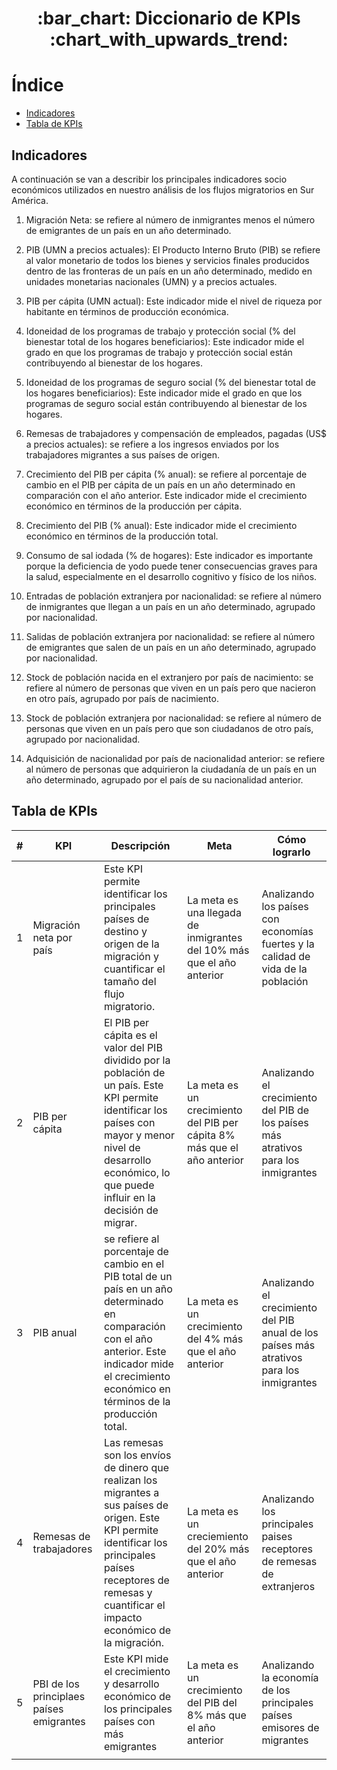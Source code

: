 <h1 align="center"> :bar_chart: Diccionario de KPIs :chart_with_upwards_trend:  </h1>

# Índice
* [Indicadores](#Indicadores)
* [Tabla de KPIs](#Tabla-de-KPIs)

## Indicadores
A continuación se van a describir los principales indicadores socio económicos utilizados en nuestro análisis de los flujos migratorios en Sur América.

1. Migración Neta: se refiere al número de inmigrantes menos el número de emigrantes de un país en un año determinado.

2. PIB (UMN a precios actuales): El Producto Interno Bruto (PIB) se refiere al valor monetario de todos los bienes y servicios finales producidos dentro de las fronteras de un país en un año determinado, medido en unidades monetarias nacionales (UMN) y a precios actuales.

3. PIB per cápita (UMN actual): Este indicador mide el nivel de riqueza por habitante en términos de producción económica.

4. Idoneidad de los programas de trabajo y protección social (% del bienestar total de los hogares beneficiarios):  Este indicador mide el grado en que los programas de trabajo y protección social están contribuyendo al bienestar de los hogares.

5. Idoneidad de los programas de seguro social (% del bienestar total de los hogares beneficiarios): Este indicador mide el grado en que los programas de seguro social están contribuyendo al bienestar de los hogares.

6. Remesas de trabajadores y compensación de empleados, pagadas (US$ a precios actuales): se refiere a los ingresos enviados por los trabajadores migrantes a sus países de origen. 

7. Crecimiento del PIB per cápita (% anual): se refiere al porcentaje de cambio en el PIB per cápita de un país en un año determinado en comparación con el año anterior. Este indicador mide el crecimiento económico en términos de la producción per cápita.

8. Crecimiento del PIB (% anual): Este indicador mide el crecimiento económico en términos de la producción total.

9. Consumo de sal iodada (% de hogares):  Este indicador es importante porque la deficiencia de yodo puede tener consecuencias graves para la salud, especialmente en el desarrollo cognitivo y físico de los niños.

10. Entradas de población extranjera por nacionalidad: se refiere al número de inmigrantes que llegan a un país en un año determinado, agrupado por nacionalidad. 
11. Salidas de población extranjera por nacionalidad: se refiere al número de emigrantes que salen de un país en un año determinado, agrupado por nacionalidad.

12. Stock de población nacida en el extranjero por país de nacimiento: se refiere al número de personas que viven en un país pero que nacieron en otro país, agrupado por país de nacimiento.

13. Stock de población extranjera por nacionalidad: se refiere al número de personas que viven en un país pero que son ciudadanos de otro país, agrupado por nacionalidad.

14. Adquisición de nacionalidad por país de nacionalidad anterior: se refiere al número de personas que adquirieron la ciudadanía de un país en un año determinado, agrupado por el país de su nacionalidad anterior. 

## Tabla de KPIs
| # | KPI | Descripción | Meta | Cómo lograrlo |
| --------- | --------- | --------- | --------- | --------- |
| 1 | Migración neta por país |Este KPI permite identificar los principales países de destino y origen de la migración y cuantificar el tamaño del flujo migratorio.|La meta es una llegada de inmigrantes del 10% más que el año anterior| Analizando los países con economías fuertes y la calidad de vida de la población|
| 2 | PIB per cápita | El PIB per cápita es el valor del PIB dividido por la población de un país. Este KPI permite identificar los países con mayor y menor nivel de desarrollo económico, lo que puede influir en la decisión de migrar. | La meta es un crecimiento del PIB   per cápita 8% más que el año anterior | Analizando el crecimiento del PIB de los países más atrativos para los inmigrantes |
| 3 | PIB anual |se refiere al porcentaje de cambio en el PIB total de un país en un año determinado en comparación con el año anterior. Este indicador mide el crecimiento económico en términos de la producción total. | La meta es un crecimiento del 4% más que el año anterior | Analizando el crecimiento del PIB anual de los países más atrativos para los inmigrantes |
| 4 | Remesas de trabajadores  |  Las remesas son los envíos de dinero que realizan los migrantes a sus países de origen. Este KPI permite identificar los principales países receptores de remesas y cuantificar el impacto económico de la migración. | La meta es un creciemiento del 20% más que el año anterior | Analizando los principales paises receptores de remesas de extranjeros|
| 5|PBI de los principlaes países emigrantes | Este KPI mide el crecimiento y desarrollo económico de los principales países con más emigrantes | La meta es un crecimiento del PIB del 8% más que el año anterior | Analizando la economía de los principales países emisores de migrantes |
|       |         |       |         |           |            |
